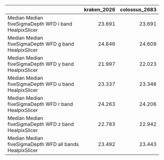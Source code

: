 |                                                          |   kraken_2026 |   colossus_2683 |
|:---------------------------------------------------------|--------------:|----------------:|
| Median Median fiveSigmaDepth WFD i band HealpixSlicer    |        23.691 |          23.691 |
| Median Median fiveSigmaDepth WFD g band HealpixSlicer    |        24.646 |          24.609 |
| Median Median fiveSigmaDepth WFD y band HealpixSlicer    |        21.997 |          22.023 |
| Median Median fiveSigmaDepth WFD u band HealpixSlicer    |        23.337 |          23.346 |
| Median Median fiveSigmaDepth WFD r band HealpixSlicer    |        24.263 |          24.206 |
| Median Median fiveSigmaDepth WFD z band HealpixSlicer    |        22.783 |          22.942 |
| Median Median fiveSigmaDepth WFD all bands HealpixSlicer |        23.492 |          23.443 |
